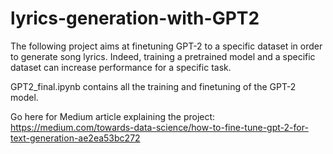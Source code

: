 # lyrics-generation-with-GPT2

The following project aims at finetuning GPT-2 to a specific dataset in order to generate song lyrics. Indeed, training a pretrained model and a specific dataset can increase performance for a specific task. 

GPT2_final.ipynb contains all the training and finetuning of the GPT-2 model. 


Go here for Medium article explaining the project: https://medium.com/towards-data-science/how-to-fine-tune-gpt-2-for-text-generation-ae2ea53bc272

